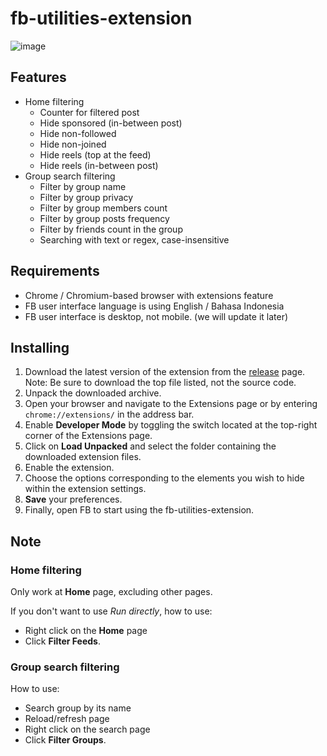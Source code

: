 # fb-utilities-extension

![image](https://github.com/user-attachments/assets/59cebf60-e700-4e64-8bb6-91c7dbaffb41)

## Features

- Home filtering
  - Counter for filtered post
  - Hide sponsored (in-between post)
  - Hide non-followed
  - Hide non-joined
  - Hide reels (top at the feed)
  - Hide reels (in-between post)
- Group search filtering
  - Filter by group name
  - Filter by group privacy
  - Filter by group members count
  - Filter by group posts frequency
  - Filter by friends count in the group
  - Searching with text or regex, case-insensitive

## Requirements

- Chrome / Chromium-based browser with extensions feature
- FB user interface language is using English / Bahasa Indonesia
- FB user interface is desktop, not mobile. (we will update it later)

## Installing

1. Download the latest version of the extension from the [release](https://github.com/DOTzX/fb-utilities-extension/releases/latest) page.
   Note: Be sure to download the top file listed, not the source code.
3. Unpack the downloaded archive.
4. Open your browser and navigate to the Extensions page or by entering `chrome://extensions/` in the address bar.
5. Enable **Developer Mode** by toggling the switch located at the top-right corner of the Extensions page.
6. Click on **Load Unpacked** and select the folder containing the downloaded extension files.
7. Enable the extension.
8. Choose the options corresponding to the elements you wish to hide within the extension settings.
9. **Save** your preferences.
10. Finally, open FB to start using the fb-utilities-extension.

## Note

### Home filtering

Only work at **Home** page, excluding other pages.

If you don't want to use _Run directly_, how to use:
- Right click on the **Home** page
- Click **Filter Feeds**.

### Group search filtering

How to use:
- Search group by its name
- Reload/refresh page
- Right click on the search page
- Click **Filter Groups**.
